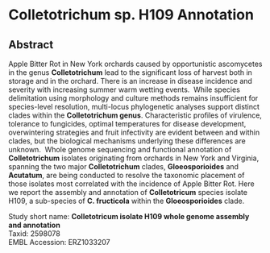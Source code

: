 # Colletotrichum sp. H109 Annotation     
   
## Abstract     
Apple Bitter Rot in New York orchards caused by opportunistic ascomycetes in the genus **Colletotrichum** lead to the significant loss of harvest both in storage and in the orchard. There is an increase in disease incidence and severity with increasing summer warm wetting events.  While species delimitation using morphology and culture methods remains insufficient for species-level resolution, multi-locus phylogenetic analyses support distinct clades within the **Colletotrichum genus**. Characteristic profiles of virulence, tolerance to fungicides, optimal temperatures for disease development, overwintering strategies and fruit infectivity are evident between and within clades, but the biological mechanisms underlying these differences are unknown.  Whole genome sequencing and functional annotation of **Colletotrichum** isolates originating from orchards in New York and Virginia, spanning the two major **Colletotrichum** clades, **Gloeosporioides** and **Acutatum**, are being conducted to resolve the taxonomic placement of those isolates most correlated with the incidence of Apple Bitter Rot. Here we report the assembly and annotation of **Colletotricum** species isolate H109, a sub-species of **C. fructicola** within the **Gloeosporioides** clade.     

Study short name: **Colletotricum isolate H109 whole genome assembly and annotation**     
Taxid: 2598078     
EMBL Accession: ERZ1033207     
